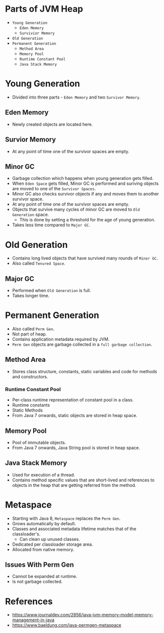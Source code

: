 # Parts of JVM Heap
* `Young Generation`
	* `Eden Memory`
	* `Survivior Memory`
* `Old Generation`
* `Permanent Generation`
	* `Method Area`
	* `Memory Pool`
	* `Runtime Constant Pool`
	* `Java Stack Memory`
# Young Generation
* Divided into three parts - `Eden Memory` and two `Survivor Memory`.
## Eden Memory
* Newly created objects are located here.
## Survior Memory
* At any point of time one of the survivor spaces are empty.
## Minor GC
* Garbage collection which happens when young generation gets filled.
* When `Eden Space` gets filled, Minor GC is performed and suriving objects are moved to one of the `Survivor Spaces`.
* Minor GC also checks survivor objects if any and moves them to another survivor space.
* At any point of time one of the survivor spaces are empty.
* Objects that survive many cycles of minor GC are moved to `Old Generation` space.
	* This is done by setting a threshold for the age of young generation.
* Takes less time compared to `Major GC`.
# Old Generation
* Contains long lived objects that have survived many rounds of `Minor GC`.
* Also called `Tenured Space`.
## Major GC
* Performed when `Old Generation` is full.
* Takes longer time.
# Permanent Generation
* Also called `Perm Gen`.
* Not part of heap.
* Contains application metadata required by JVM.
* `Perm Gen` objects are garbage collected in a `full garbage collection`.
## Method Area
* Stores class structure, constants, static variables and code for methods and constructors.
### Runtime Constant Pool
* Per-class runtime representation of constant pool in a class.
* Runtime constants
* Static Methods 
* From Java 7 onwards, static objects are stored in heap space.
## Memory Pool
* Pool of immutable objects.
* From Java 7 onwards, Java String pool is stored in heap space.
## Java Stack Memory
* Used for execution of a thread.
* Contains method specific values that are short-lived and references to objects in the heap that are getting referred from the method.
# Metaspace
* Starting with Java 8, `Metaspace` replaces the `Perm Gen`.
* Grows automatically by default.
* Classes and associated metadata lifetime matches that of the classloader's.
	* Can clean up unused classes.
* Dedicated per classloader storage area.
* Allocated from native memory.
## Issues With Perm Gen
* Cannot be expanded at runtime.
* Is not garbage collected.
# References
* https://www.journaldev.com/2856/java-jvm-memory-model-memory-management-in-java
* https://www.baeldung.com/java-permgen-metaspace
